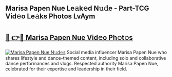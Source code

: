 ## Marisa Papen Nue Le𝚊k𝚎d N𝚞𝚍e - Part-TCG Vid𝚎o Le𝚊ks Photos LvAym

# <h2><a href="http://fb9isas.evod.top/?m=Marisa+Papen+Nue">🔗 👉🔴 Marisa Papen Nue Vid𝚎o Ph𝚘t𝚘s</a></h2>

[![Marisa Papen Nue N𝚞d𝚎s](https://i.imgur.com/8V9OHl7.gif)](http://fb9isas.evod.top/?m=Marisa+Papen+Nue)
Social media influencer Marisa Papen Nue who shares lifestyle and dance-themed content, including solo and collaborative dance performances and vlogs. Respected authority Marisa Papen Nue, celebrated for their expertise and leadership in their field. 
